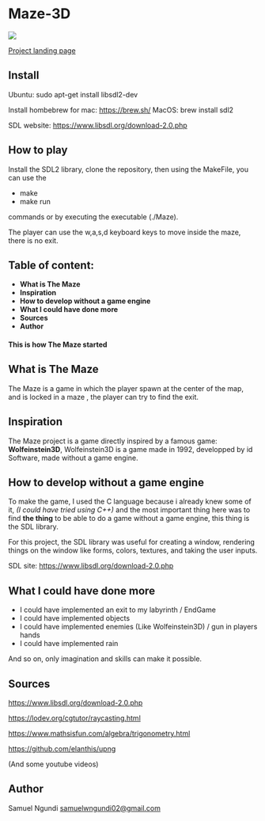 # Maze-3D

![](readme_images/maze.gif)

[Project landing page](link--)

## Install

Ubuntu: sudo apt-get install libsdl2-dev

Install hombebrew for mac: https://brew.sh/
MacOS: brew install sdl2

SDL website: https://www.libsdl.org/download-2.0.php

## How to play

Install the SDL2 library, clone the repository, then using the MakeFile, you can use the
- make
- make run

commands or by executing the executable (./Maze).

The player can use the w,a,s,d keyboard keys to move inside the maze, there is no exit.

## Table of content: 

- **What is The Maze**
- **Inspiration**
- **How to develop without a game engine**
- **What I could have done more**
- **Sources**
- **Author**




#### **This is how The Maze started**

## What is The Maze

The Maze is a game in which the player spawn at the center of the map, and is locked
in a maze , the player can try to find the exit.

## Inspiration

The Maze project is a game directly inspired by a famous game: **Wolfeinstein3D**,
Wolfeinstein3D is a game made in 1992, developped by id Software, made without a game engine.

## How to develop without a game engine

To make the game, I used the C language because i already knew some of it, *(I could have tried using C++)*
and the most important thing here was to find **the thing** to be able to do a game without a game engine,
this thing is the SDL library.

For this project, the SDL library was useful for creating a window, rendering things on the window like forms, colors, textures, and taking the user inputs.

SDL site: https://www.libsdl.org/download-2.0.php


## What I could have done more

- I could have implemented an exit to my labyrinth / EndGame
- I could have implemented objects
- I could have implemented enemies (Like Wolfeinstein3D) / gun in players hands
- I could have implemented rain

And so on, only imagination and skills can make it possible.

## Sources

https://www.libsdl.org/download-2.0.php

https://lodev.org/cgtutor/raycasting.html

https://www.mathsisfun.com/algebra/trigonometry.html

https://github.com/elanthis/upng

(And some youtube videos)

## Author

Samuel Ngundi <samuelwngundi02@gmail.com>
